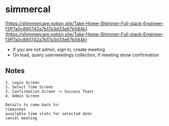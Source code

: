 # simmercal

[https://shimmercare.notion.site/Take-Home-Shimmer-Full-stack-Engineer-f3ff7a0c890742a7b17a3d33e67b584b](https://shimmercare.notion.site/Take-Home-Shimmer-Full-stack-Engineer-f3ff7a0c890742a7b17a3d33e67b584b)

- If you are not admin, sign in, create meeting
- On load, query usermeetings collection, if meeting show confirmation

## Notes

```
1. Login Screen
2. Select Time Screen
3. Confirmation Screen -> Success Toast
4. Admin Screen

Details to come back to:
timezones
available time slots for selected date
cancel meeting
```
